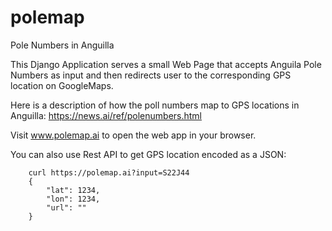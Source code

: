 # polemap

Pole Numbers in Anguilla

This Django Application serves a small Web Page that accepts Anguila Pole Numbers as input and then redirects user to the corresponding GPS location on GoogleMaps.

Here is a description of how the poll numbers map to GPS locations in Anguilla: https://news.ai/ref/polenumbers.html

Visit www.polemap.ai to open the web app in your browser.

You can also use Rest API to get GPS location encoded as a JSON:

		curl https://polemap.ai?input=S22J44
		{
			"lat": 1234,
			"lon": 1234,
			"url": ""
		}
